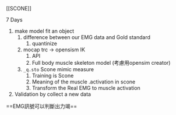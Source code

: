 [[SCONE]]

7 Days
1. make model fit an object
	1. difference between our EMG data and Gold standard
		1. quantinize 
	2. mocap trc -> opensism IK 
		1. API
		2. Full body muscle skeleton model (考慮用opensim creator)
	3. `_q.sto` Scone mimic measure
		1. Training is Scone
		2. Meaning of the muscle .activation in scone
		3. Transform the Real EMG to muscle activation
2. Validation by collect a new data

==EMG訊號可以判斷出力竭==